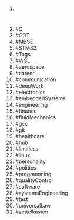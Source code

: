 1. #
1. #C
1. #GDT
1. #MBSE
1. #STM32
1. #Tags
1. #WSL
1. #aerospace
1. #career
1. #communication
1. #deepWork
1. #electronics
1. #embeddedSystems
1. #engineering
1. #finance
1. #fluidMechanics
1. #gcc
1. #git
1. #healthcare
1. #hub
1. #limitless
1. #linux
1. #personality
1. #politics
1. #programming
1. #qualityControl
1. #software
1. #systemsEngineering
1. #test
1. #universalLaw
1. #zettelkasten

